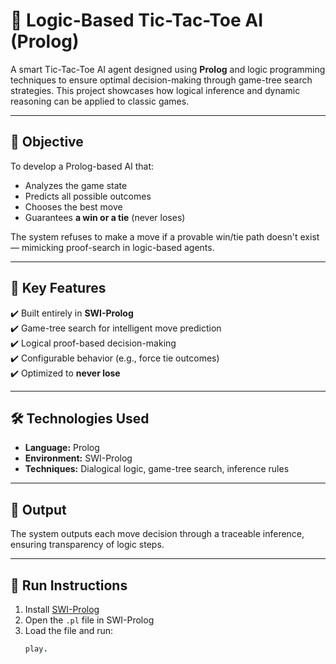 # 🧠 Logic-Based Tic-Tac-Toe AI (Prolog)

A smart Tic-Tac-Toe AI agent designed using **Prolog** and logic programming techniques to ensure optimal decision-making through game-tree search strategies. This project showcases how logical inference and dynamic reasoning can be applied to classic games.

---

## 🎯 Objective

To develop a Prolog-based AI that:
- Analyzes the game state
- Predicts all possible outcomes
- Chooses the best move
- Guarantees **a win or a tie** (never loses)

The system refuses to make a move if a provable win/tie path doesn't exist — mimicking proof-search in logic-based agents.

---

## 🧩 Key Features

✔️ Built entirely in **SWI-Prolog**  
✔️ Game-tree search for intelligent move prediction  
✔️ Logical proof-based decision-making  
✔️ Configurable behavior (e.g., force tie outcomes)  
✔️ Optimized to **never lose**

---

## 🛠️ Technologies Used

- **Language:** Prolog  
- **Environment:** SWI-Prolog  
- **Techniques:** Dialogical logic, game-tree search, inference rules

---

## 📂 Output

The system outputs each move decision through a traceable inference, ensuring transparency of logic steps.

---

## 🚀 Run Instructions

1. Install [SWI-Prolog](https://www.swi-prolog.org/Download.html)  
2. Open the `.pl` file in SWI-Prolog  
3. Load the file and run:  
   ```prolog
   play.

